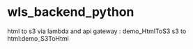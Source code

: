 # wls_backend_python
html to s3 via lambda and api gateway : demo_HtmlToS3
s3 to html:demo_S3ToHtml
